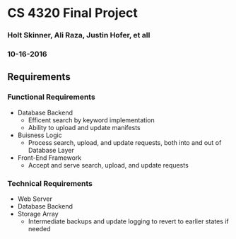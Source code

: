 # CS 4320 Final Project
### Holt Skinner, Ali Raza, Justin Hofer, et all
### 10-16-2016

## Requirements

<!---
Insert Requirements Here!!!
-->
### Functional Requirements
- Database Backend
  - Efficent search by keyword implementation
  - Ability to upload and update manifests
- Buisness Logic
  - Process search, upload, and update requests, both into and out of Database Layer
- Front-End Framework
  - Accept and serve search, upload, and update requests

### Technical Requirements
- Web Server
- Database Backend
- Storage Array
  - Intermediate backups and update logging to revert to earlier states if needed

